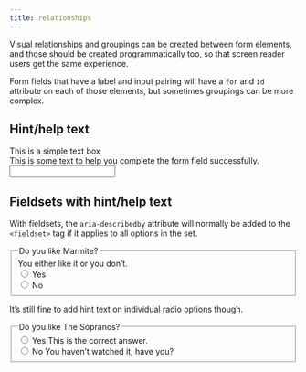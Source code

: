 ```yaml
---
title: relationships
---
```


Visual relationships and groupings can be created between form elements, and those should be created programmatically too, so that screen reader users get the same experience.

Form fields that have a label and input pairing will have a `for` and `id` attribute on each of those elements, but sometimes groupings can be more complex.

## Hint/help text

<form>
    <div>
        <label for="text">This is a simple text box</label>
        <div id="text-hint">This is some text to help you complete the form field successfully.</div>
        <input id="text" type="text" aria-describedby="text-hint" />
    </div>
</form>


## Fieldsets with hint/help text

With fieldsets, the `aria-describedby` attribute will normally be added to the `<fieldset>` tag if it applies to all options in the set.

<form>
    <fieldset aria-describedby="fieldset-hint">
        <legend>Do you like Marmite?</legend>
        <div id="fieldset-hint">You either like it or you don’t.</div>
        <div>
            <input id="marmite-yes" type="radio" name="marmite" />
            <label for="marmite-yes">Yes</label>
        </div>
        <div>
            <input id="marmite-no" type="radio" name="marmite" />
            <label for="marmite-no">No</label>
        </div>
    </fieldset>
</form>

It’s still fine to add hint text on individual radio options though.

<form>
    <fieldset>
        <legend>Do you like The Sopranos?</legend>
        <div>
            <input id="sopranos-yes" type="radio" name="sopranos" aria-describedby="option-one-hint" />
            <label for="sopranos-yes">Yes</label>
            <span id="option-one-hint">This is the correct answer.</span>
        </div>
        <div>
            <input id="sopranos-no" type="radio" name="sopranos" aria-describedby="option-two-hint" />
            <label for="sopranos-no">No</label>
            <span id="option-two-hint">You haven’t watched it, have you?</span>
        </div>
    </fieldset>
</form>
